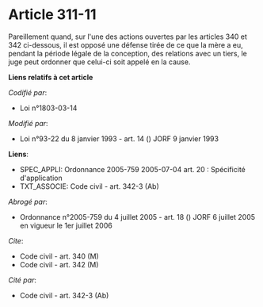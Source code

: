 # Article 311-11

Pareillement quand, sur l'une des actions ouvertes par les articles 340 et 342 ci-dessous, il est opposé une défense tirée de
ce que la mère a eu, pendant la période légale de la conception, des relations avec un tiers, le juge peut ordonner que
celui-ci soit appelé en la cause.

**Liens relatifs à cet article**

_Codifié par_:

  - Loi n°1803-03-14

_Modifié par_:

  - Loi n°93-22 du 8 janvier 1993 - art. 14 () JORF 9 janvier 1993

**Liens**:

  - SPEC_APPLI: Ordonnance 2005-759 2005-07-04 art. 20 : Spécificité d'application
  - TXT_ASSOCIE: Code civil - art. 342-3 (Ab)

_Abrogé par_:

  - Ordonnance n°2005-759 du 4 juillet 2005 - art. 18 () JORF 6 juillet 2005 en vigueur le 1er juillet 2006

_Cite_:

  - Code civil - art. 340 (M)
  - Code civil - art. 342 (M)

_Cité par_:

  - Code civil - art. 342-3 (Ab)
